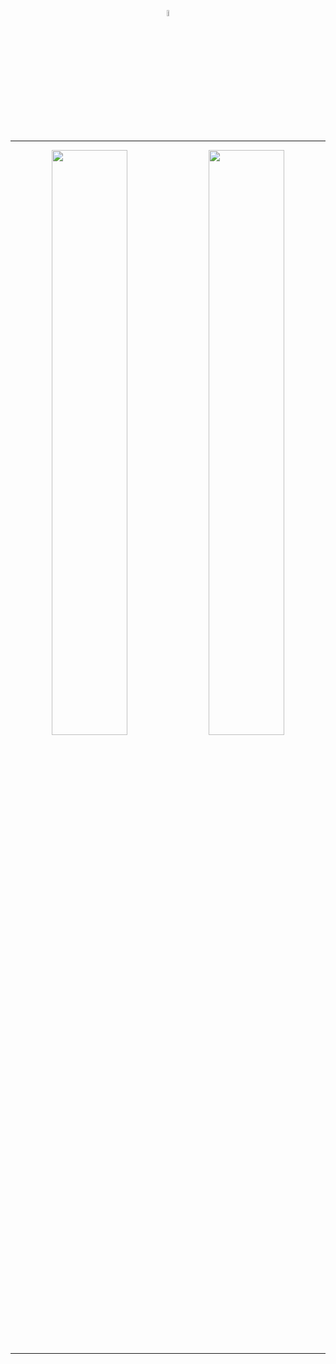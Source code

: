 <p width="100%" align="center">
    <a href="https://github.com/bufsnake" target="_blank">
        <img width="5%" src="https://avatars.githubusercontent.com/u/46959268?v=4"/>
    </a>
</p>
<hr>
<p width="100%" align="center">
    <img width="49%" src="https://github-readme-stats.vercel.app/api?username=bufsnake&show_icons=true&custom_title=github%20stats" />
    <img width="49%" src="http://github-readme-streak-stats.herokuapp.com?user=bufsnake&theme=tokyonight_duo"/>
</p>
<hr>
